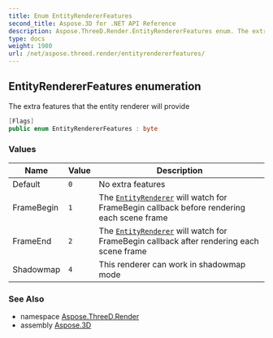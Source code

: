 ```yaml
---
title: Enum EntityRendererFeatures
second_title: Aspose.3D for .NET API Reference
description: Aspose.ThreeD.Render.EntityRendererFeatures enum. The extra features that the entity renderer will provide
type: docs
weight: 1980
url: /net/aspose.threed.render/entityrendererfeatures/
---
```

## EntityRendererFeatures enumeration

The extra features that the entity renderer will provide

```csharp
[Flags]
public enum EntityRendererFeatures : byte
```

### Values

| Name | Value | Description |
| --- | --- | --- |
| Default | `0` | No extra features |
| FrameBegin | `1` | The [`EntityRenderer`](../entityrenderer/) will watch for FrameBegin callback before rendering each scene frame |
| FrameEnd | `2` | The [`EntityRenderer`](../entityrenderer/) will watch for FrameBegin callback after rendering each scene frame |
| Shadowmap | `4` | This renderer can work in shadowmap mode |

### See Also

* namespace [Aspose.ThreeD.Render](../../aspose.threed.render/)
* assembly [Aspose.3D](../../)


